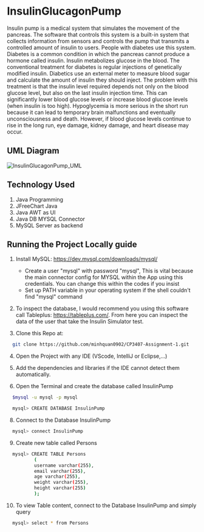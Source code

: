 # InsulinGlucagonPump

Insulin pump is a medical system that simulates the movement of the pancreas. The software that controls this system is a built-in system that collects information from sensors and controls the pump that transmits a controlled amount of insulin to users. 
People with diabetes use this system. Diabetes is a common condition in which the pancreas cannot produce a hormone called insulin. Insulin metabolizes glucose in the blood. The conventional treatment for diabetes is regular injections of genetically modified insulin. Diabetics use an external meter to measure blood sugar and calculate the amount of insulin they should inject.
The problem with this treatment is that the insulin level required depends not only on the blood glucose level, but also on the last insulin injection time. This can significantly lower blood glucose levels or increase blood glucose levels (when insulin is too high). Hypoglycemia is more serious in the short run because it can lead to temporary brain malfunctions and eventually unconsciousness and death. However, if blood glucose levels continue to rise in the long run, eye damage, kidney damage, and heart disease may occur.

## UML Diagram

![InsulinGlucagonPump_UML](https://user-images.githubusercontent.com/58071533/130734918-f90673d7-c2e3-4355-a114-3759d34b75f9.png)


## Technology Used
1. Java Programming
2. JFreeChart Java
3. Java AWT as UI
4. Java DB MYSQL Connector
5. MySQL Server as backend

## Running the Project Locally guide
1. Install MySQL: https://dev.mysql.com/downloads/mysql/
    - Create a user "mysql" with password "mysql", This is vital because the main connector config for MYSQL within the App using this credentials. You can change this within the codes if you insist
    - Set up PATH variable in your operating system if the shell couldn't find "mysql" command


2. To inspect the database, I would recommend you using this software call Tableplus: https://tableplus.com/. From here you can inspect the data of the user that take the Insulin Simulator test.


3. Clone this Repo at:
  ```sh
    git clone https://github.com/minhquan0902/CP3407-Assignment-1.git
  ```
4. Open the Project with any IDE (VScode, IntelliJ or Eclipse,...)


6. Add the dependencies and libraries if the IDE cannot detect them automatically.

7. Open the Terminal and create the database called InsulinPump
  ```sh
    $mysql -u mysql -p mysql
  ```
  
  ```sh
    mysql> CREATE DATABASE InsulinPump
  ```
  
8. Connect to the Database InsulinPump 

  ```sh
    mysql> connect InsulinPump
  ```
  
9. Create new table called Persons
  
  ```sh
    mysql> CREATE TABLE Persons
            (
            username varchar(255),
            email varchar(255),
            age varchar(255),
            weight varchar(255),
            height varchar(255)
            );
  ```
  
10. To view Table content, connect to the Database InsulinPump and simply query

  ```sh
    mysql> select * from Persons
  ```
  
